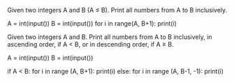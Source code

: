  Given two integers A and B (A ≤ B). Print all numbers from A to B inclusively.
 
A = int(input())
B = int(input())
for i in range(A, B+1):
    print(i)
    
Given two integers A and B. Print all numbers from A to B inclusively, in ascending order, if A < B, or in descending order, if A ≥ B.

A = int(input())
B = int(input())

if A < B:
    for i in range (A, B+1):
        print(i)
else:
    for i in range (A, B-1, -1):
        print(i) 


